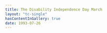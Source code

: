 ```yaml
--- 
title: The Disability Independence Day March
layout: "tc-single"
hasContentInGallery: true
date: 1993-07-26
--- 
```

